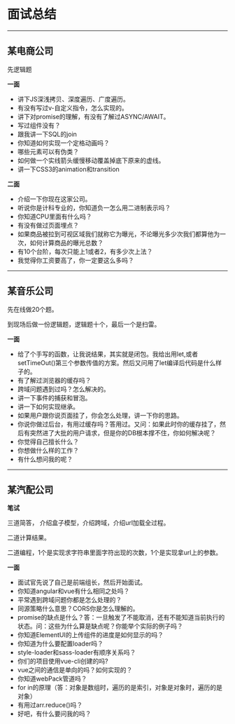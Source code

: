 #   面试总结
---
##  某电商公司

先逻辑题

**一面**

-   讲下JS深浅拷贝、深度遍历、广度遍历。
-   有没有写过v-自定义指令，怎么实现的。
-   讲下对promise的理解，有没有了解过ASYNC/AWAIT。
-   写过组件没有？
-   跟我讲一下SQL的join
-   你知道如何实现一个定格动画吗？
-   哪些元素可以有伪类？
-   如何做一个实线箭头缓慢移动覆盖掉底下原来的虚线。
-   讲一下CSS3的animation和transition

**二面**
-   介绍一下你现在这家公司。
-   听说你是计科专业的，你知道负一怎么用二进制表示吗？ 
-   你知道CPU里面有什么吗？ 
-   有没有做过页面埋点？ 
-   如果商品被拉到可视区域我们就称它为曝光，不论曝光多少次我们都算他为一次，如何计算商品的曝光总数？
-   有10个台阶，每次只能上1或者2，有多少次上法？
-   我觉得你工资要高了，你一定要这么多吗？
---
##  某音乐公司

先在线做20个题。

到现场后做一份逻辑题，逻辑题十个，最后一个是扫雷。

**一面**
-   给了个手写的函数，让我说结果，其实就是闭包。我给出用let,或者setTimeOut()第三个参数传值的方案。然后又问用了let编译后代码是什么样子的。
-   有了解过浏览器的缓存吗？ 
-   跨域问题遇到过吗？怎么解决的。 
-   讲一下事件的捕获和冒泡。
-   讲一下如何实现继承。
-   如果用户跟你说页面挂了，你会怎么处理，讲一下你的思路。
-   你说你做过后台，有用过缓存吗？答用过。又问：如果此时你的缓存挂了，然后有突然进了大批的用户请求，但是你的DB根本撑不住，你如何解决呢？
-   你觉得自己擅长什么？
-   你想做什么样的工作？
-   有什么想问我的呢？
---
##  某汽配公司

**笔试**

三道简答， 介绍盒子模型，介绍跨域，介绍url加载全过程。

二道计算结果。

二道编程，1个是实现求字符串里面字符出现的次数，1个是实现拿url上的参数。

**一面**
-   面试官先说了自己是前端组长，然后开始面试。
-   你知道angular和vue有什么相同之处吗？
-   平常遇到跨域问题你都是怎么处理的？
-   同源策略什么意思？CORS你是怎么理解的。
-   promise的缺点是什么？答：一旦触发了不能取消，还有不能知道当前执行的状态。问：这些为什么算是缺点呢？你能举个实际的例子吗？
-   你知道ElementUI的上传组件的进度是如何显示的吗？
-   你知道为什么要配置loader吗？
-   style-loader和sass-loader有顺序关系吗？
-   你们的项目使用vue-cli创建的吗?
-   vue之间的通信是单向的吗？如何实现的？
-   你知道webPack管道吗？
-   for in的原理（答：对象是数组时，遍历的是索引，对象是对象时，遍历的是对象）
-   有用过arr.reduce()吗？
-   好吧，有什么要问我的吗？